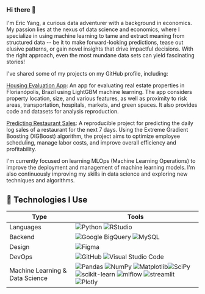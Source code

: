### Hi there 👋

I'm Eric Yang, a curious data adventurer with a background in economics. My passion lies at the nexus of data science and economics, where I specialize in using machine learning to tame and extract meaning from structured data -- be it to make forward-looking predictions, tease out elusive patterns, or gain novel insights that drive impactful decisions. With the right approach, even the most mundane data sets can yield fascinating stories!

I've shared some of my projects on my GitHub profile, including:

[Housing Evaluation App](https://github.com/ericyaang/instant-property-prediction): An app for evaluating real estate properties in Florianópolis, Brazil using LightGBM machine learning. The app considers property location, size, and various features, as well as proximity to risk areas, transportation, hospitals, markets, and green spaces. It also provides code and datasets for analysis reproduction.

[Predicting Restaurant Sales](https://github.com/ericyaang/forecasting-sales-for-a-restaurant): A reproducible project  for predicting the daily log sales of a restaurant for the next 7 days. Using the Extreme Gradient Boosting (XGBoost) algorithm, the project aims to optimize employee scheduling, manage labor costs, and improve overall efficiency and profitability.

I'm currently focused on learning MLOps (Machine Learning Operations) to improve the deployment and management of machine learning models. I'm also continuously improving my skills in data science and exploring new techniques and algorithms.

## 🔨 Technologies I Use

Type | Tools
------------- | -------------
Languages |![Python](https://img.shields.io/badge/python-3670A0?style=for-the-badge&logo=python&logoColor=ffdd54) ![RStudio](https://img.shields.io/badge/RStudio-4285F4?style=for-the-badge&logo=rstudio&logoColor=white)
Backend | ![Google BigQuery](https://img.shields.io/badge/Google%20BigQuery-informational?style=for-the-badge&logo=google-cloud&logoColor=white) ![MySQL](https://img.shields.io/badge/mysql-%2300f.svg?style=for-the-badge&logo=mysql&logoColor=white)
Design | ![Figma](https://img.shields.io/badge/figma-%23F24E1E.svg?style=for-the-badge&logo=figma&logoColor=white)
DevOps | ![GitHub](https://img.shields.io/badge/github-%23121011.svg?style=for-the-badge&logo=github&logoColor=white) ![Visual Studio Code](https://img.shields.io/badge/Visual%20Studio%20Code-0078d7.svg?style=for-the-badge&logo=visual-studio-code&logoColor=white)
Machine Learning & Data Science | ![Pandas](https://img.shields.io/badge/pandas-%23150458.svg?style=for-the-badge&logo=pandas&logoColor=white) ![NumPy](https://img.shields.io/badge/numpy-%23013243.svg?style=for-the-badge&logo=numpy&logoColor=white) ![Matplotlib](https://img.shields.io/badge/Matplotlib-%23ffffff.svg?style=for-the-badge&logo=Matplotlib&logoColor=black)![SciPy](https://img.shields.io/badge/SciPy-%230C55A5.svg?style=for-the-badge&logo=scipy&logoColor=%white) ![scikit-learn](https://img.shields.io/badge/scikit--learn-%23F7931E.svg?style=for-the-badge&logo=scikit-learn&logoColor=white) ![mlflow](https://img.shields.io/badge/mlflow-%23d9ead3.svg?style=for-the-badge&logo=numpy&logoColor=blue) ![streamlit](https://img.shields.io/badge/streamlit-informational?style=for-the-badge&logo=streamlit&logoColor=white&color=F63366) ![Plotly](https://img.shields.io/badge/Plotly-%233F4F75.svg?style=for-the-badge&logo=plotly&logoColor=white)
